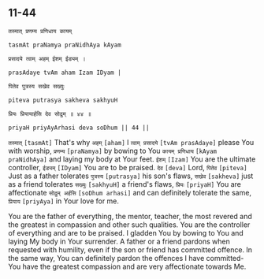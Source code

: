 ## 11-44


```shloka-sa
तस्मात् प्रणम्य प्रणिधाय कायम्
```
```shloka-sa-hk
tasmAt praNamya praNidhAya kAyam
```
```shloka-sa
प्रसादये त्वाम् अहम् ईशम् ईड्यम् ।
```
```shloka-sa-hk
prasAdaye tvAm aham Izam IDyam |
```
```shloka-sa
पितेव पुत्रस्य सखेव सख्युः
```
```shloka-sa-hk
piteva putrasya sakheva sakhyuH
```
```shloka-sa
प्रियः प्रियायार्हसि देव सोढुम् ॥ ४४ ॥
```
```shloka-sa-hk
priyaH priyAyArhasi deva soDhum || 44 ||
```

`तस्मात्` `[tasmAt]` That's why `अहम्` `[aham]` I `त्वाम् प्रसादये` `[tvAm prasAdaye]` please You with worship, `प्रणम्य` `[praNamya]` by bowing to You `कायम् प्रणिधाय` `[kAyam praNidhAya]` and laying my body at Your feet. `ईशम्` `[Izam]` You are the ultimate controller, `ईड्यम्` `[IDyam]` You are to be praised. `देव` `[deva]` Lord, `पितेव` `[piteva]` Just as a father tolerates `पुत्रस्य` `[putrasya]` his son's flaws, `सखेव` `[sakheva]` just as a friend tolerates `सख्युः` `[sakhyuH]` a friend's flaws, `प्रियः` `[priyaH]` You are affectionate `सोढुम् अर्हसि` `[soDhum arhasi]` and can definitely tolerate the same, `प्रियाय` `[priyAya]` in Your love for me.

You are the father of everything, the mentor, teacher, the most revered and the greatest in compassion and other such qualities. You are the controller of everything and are to be praised. I gladden You by bowing to You and laying My body in Your surrender. 
A father or a friend pardons when requested with humility, even if the son or friend has committed offence. In the same way, You can definitely pardon the offences I have committed- You have the greatest compassion and are very affectionate towards Me.

